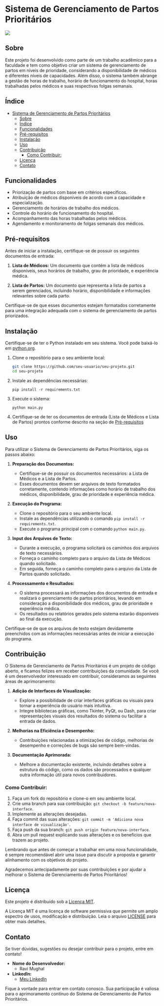# Sistema de Gerenciamento de Partos Prioritários

<div style='display: flex; align-items= center;'>
    <img src='https://img.shields.io/static/v1?label=license&message=MIT&color=green&style=flat-square'>
</div>

## Sobre

Este projeto foi desenvolvido como parte de um trabalho acadêmico para a faculdade e tem como objetivo criar um sistema de gerenciamento de partos em níveis de prioridade, considerando a disponibilidade de médicos e diferentes níveis de capacidades. Além disso, o sistema também abrange a gestão de horas de trabalho, horário de funcionamento do hospital, horas trabalhadas pelos médicos e suas respectivas folgas semanais.


## Índice

- [Sistema de Gerenciamento de Partos Prioritários](#sistema-de-gerenciamento-de-partos-prioritários)
  - [Sobre](#sobre)
  - [Índice](#índice)
  - [Funcionalidades](#funcionalidades)
  - [Pré-requisitos](#pré-requisitos)
  - [Instalação](#instalação)
  - [Uso](#uso)
  - [Contribuição](#contribuição)
    - [Como Contribuir:](#como-contribuir)
  - [Licença](#licença)
  - [Contato](#contato)



## Funcionalidades

- Priorização de partos com base em critérios específicos.
- Atribuição de médicos disponíveis de acordo com a capacidade e especialização.
- Gerenciamento de horários de trabalho dos médicos.
- Controle do horário de funcionamento do hospital.
- Acompanhamento das horas trabalhadas pelos médicos.
- Agendamento e monitoramento de folgas semanais dos médicos.

## Pré-requisitos

Antes de iniciar a instalação, certifique-se de possuir os seguintes documentos de entrada:

1. **Lista de Médicos:** Um documento que contém a lista de médicos disponíveis, seus horários de trabalho, grau de prioridade, e experiência médica.

2. **Lista de Partos:** Um documento que representa a lista de partos a serem gerenciados, incluindo horário, disponibilidade e informações relevantes sobre cada parto.

Certifique-se de que esses documentos estejam formatados corretamente para uma integração adequada com o sistema de gerenciamento de partos priorizados.


## Instalação

Certifique-se de ter o Python instalado em seu sistema. Você pode baixá-lo em [python.org](https://www.python.org/downloads/).

1. Clone o repositório para o seu ambiente local:

   ```bash
   git clone https://github.com/seu-usuario/seu-projeto.git
   cd seu-projeto
   ```

2. Instale as dependências necessárias:

    ```console
    pip install -r requirements.txt 
    ```

3. Execute o sistema:
    ```console
    python main.py
    ```

4. Certifique-se de ter os documentos de entrada (Lista de Médicos e Lista de Partos) prontos conforme descrito na seção de [Pré-requisitos](#pré-requisitos)

## Uso

Para utilizar o Sistema de Gerenciamento de Partos Prioritários, siga os passos abaixo:

1. **Preparação dos Documentos:**
   - Certifique-se de possuir os documentos necessários: a Lista de Médicos e a Lista de Partos.
   - Esses documentos devem ser arquivos de texto formatados corretamente, contendo informações como horário de trabalho dos médicos, disponibilidade, grau de prioridade e experiência médica.

2. **Execução do Programa:**
   - Clone o repositório para o seu ambiente local.
   - Instale as dependências utilizando o comando `pip install -r requirements.txt`.
   - Execute o programa principal com o comando `python main.py`.
   
3. **Input dos Arquivos de Texto:**
   - Durante a execução, o programa solicitará os caminhos dos arquivos de texto necessários.
   - Forneça o caminho completo para o arquivo da Lista de Médicos quando solicitado.
   - Em seguida, forneça o caminho completo para o arquivo da Lista de Partos quando solicitado.

4. **Processamento e Resultados:**
   - O sistema processará as informações dos documentos de entrada e realizará o gerenciamento de partos prioritários, levando em consideração a disponibilidade dos médicos, grau de prioridade e experiência médica.
   - Os resultados ou relatórios gerados pelo sistema estarão disponíveis ao final da execução.

Certifique-se de que os arquivos de texto estejam devidamente preenchidos com as informações necessárias antes de iniciar a execução do programa.


## Contribuição

O Sistema de Gerenciamento de Partos Prioritários é um projeto de código aberto, e ficamos felizes em receber contribuições da comunidade. Se você é um desenvolvedor interessado em contribuir, consideramos as seguintes áreas de aprimoramento:

1. **Adição de Interfaces de Visualização:**
   - Explore a possibilidade de criar interfaces gráficas ou visuais para tornar a experiência do usuário mais intuitiva.
   - Integre bibliotecas gráficas, como Tkinter, PyQt, ou Dash, para criar representações visuais dos resultados do sistema ou facilitar a entrada de dados.

2. **Melhorias na Eficiência e Desempenho:**
   - Contribuições relacionadas a otimizações de código, melhorias de desempenho e correções de bugs são sempre bem-vindas.

3. **Documentação Aprimorada:**
   - Melhore a documentação existente, incluindo detalhes sobre a estrutura do código, como os dados são processados e qualquer outra informação útil para novos contribuidores.

### Como Contribuir:

1. Faça um fork do repositório e clone-o em seu ambiente local.
2. Crie uma branch para sua contribuição: `git checkout -b feature/nova-interface`.
3. Implemente as alterações desejadas.
4. Faça commit das suas alterações: `git commit -m 'Adiciona nova interface de visualização'`.
5. Faça push da sua branch: `git push origin feature/nova-interface`.
6. Abra um pull request explicando suas alterações e os benefícios que trazem ao projeto.

Lembrando que antes de começar a trabalhar em uma nova funcionalidade, é sempre recomendável abrir uma issue para discutir a proposta e garantir alinhamento com os objetivos do projeto.

Agradecemos antecipadamente por suas contribuições e por ajudar a melhorar o Sistema de Gerenciamento de Partos Prioritários!


## Licença

Este projeto é distribuído sob a [Licença MIT](LICENSE).

A Licença MIT é uma licença de software permissiva que permite um amplo espectro de usos, modificação e distribuição. Leia o arquivo [LICENSE](LICENSE) para obter mais detalhes.


## Contato

Se tiver dúvidas, sugestões ou desejar contribuir para o projeto, entre em contato! 

- **Nome do Desenvolvedor:**
  - Ravi Mughal
- **LinkedIn:**
  - [Meu LinkedIn](https://www.linkedin.com/in/ravimughal/)

Fique à vontade para entrar em contato conosco. Sua participação é valiosa para o aprimoramento contínuo do Sistema de Gerenciamento de Partos Prioritários.


